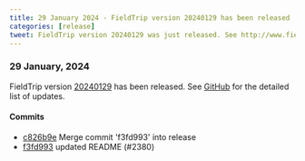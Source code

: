```yaml
---
title: 29 January 2024 - FieldTrip version 20240129 has been released
categories: [release]
tweet: FieldTrip version 20240129 was just released. See http://www.fieldtriptoolbox.org/#29-january-2024
---
```


### 29 January, 2024

FieldTrip version [20240129](http://github.com/fieldtrip/fieldtrip/releases/tag/20240129) has been released.
See [GitHub](https://github.com/fieldtrip/fieldtrip/compare/20240125...20240129) for the detailed list of updates.

#### Commits

- [c826b9e](http://github.com/fieldtrip/fieldtrip/commit/c826b9e) Merge commit 'f3fd993' into release
- [f3fd993](http://github.com/fieldtrip/fieldtrip/commit/f3fd993) updated README (#2380)
